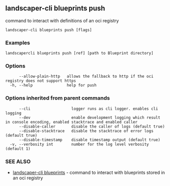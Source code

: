 ## landscaper-cli blueprints push

command to interact with definitions of an oci registry

```
landscaper-cli blueprints push [flags]
```

### Examples

```
landscapercli blueprints push [ref] [path to Blueprint directory]
```

### Options

```
      --allow-plain-http   allows the fallback to http if the oci registry does not support https
  -h, --help               help for push
```

### Options inherited from parent commands

```
      --cli                  logger runs as cli logger. enables cli logging
      --dev                  enable development logging which result in console encoding, enabled stacktrace and enabled caller
      --disable-caller       disable the caller of logs (default true)
      --disable-stacktrace   disable the stacktrace of error logs (default true)
      --disable-timestamp    disable timestamp output (default true)
  -v, --verbosity int        number for the log level verbosity (default 1)
```

### SEE ALSO

* [landscaper-cli blueprints](landscaper-cli_blueprints.md)	 - command to interact with blueprints stored in an oci registry

